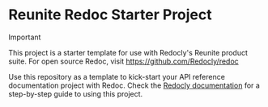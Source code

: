 # Reunite Redoc Starter Project

> [!IMPORTANT]  
> This project is a starter template for use with Redocly's Reunite product suite.
> For open source Redoc, visit https://github.com/Redocly/redoc

Use this repository as a template to kick-start your API reference documentation project with Redoc.
Check the [Redocly documentation](https://redocly.com/docs/) for a step-by-step guide to using this project.


